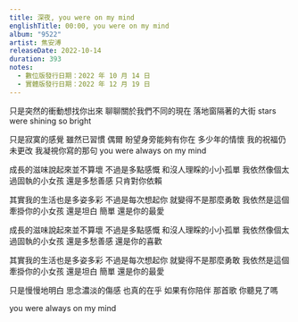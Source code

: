 ```yaml
---
title: 深夜, you were on my mind
englishTitle: 00:00, you were on my mind
album: "9522"
artist: 焦安溥
releaseDate: 2022-10-14
duration: 393
notes:
  - 數位版發行日期：2022 年 10 月 14 日
  - 實體版發行日期：2022 年 12 月 19 日
---
```

只是突然的衝動想找你出來
聊聊關於我們不同的現在
落地窗隔著的大街
stars were shining so bright

只是寂寞的感覺
雖然已習慣
偶爾 盼望身旁能夠有你在
多少年的情懷
我的祝福仍未更改
我凝視你寫的那句
you were always on my mind

成長的滋味說起來並不算壞
不過是多點感慨
和沒人理睬的小小孤單
我依然像個太過固執的小女孩
還是多愁善感
只肯對你依賴

其實我的生活也是多姿多彩
不過是每次想起你
就變得不是那麼勇敢
我依然是這個牽掛你的小女孩
還是坦白 簡單
還是你的最愛

成長的滋味說起來並不算壞
不過是多點感慨
和沒人理睬的小小孤單
我依然像個太過固執的小女孩
還是多愁善感
還是你的喜歡

其實我的生活也是多姿多彩
不過是每次想起你
就變得不是那麼勇敢
我依然是這個牽掛你的小女孩
還是坦白 簡單
還是你的最愛

只是慢慢地明白
思念濃淡的傷感
也真的在乎 如果有你陪伴
那首歌 你聽見了嗎

you were always on my mind